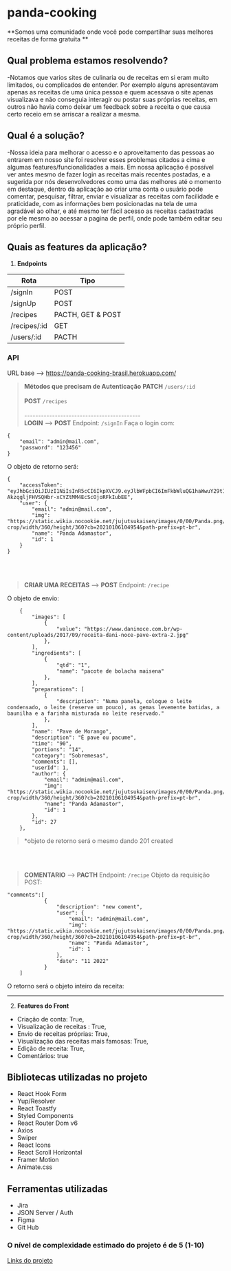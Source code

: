 # panda-cooking
**Somos uma comunidade onde você pode compartilhar suas melhores receitas de forma gratuita **
## Qual problema estamos resolvendo?
-Notamos que varios sites de culinaria ou de receitas em si eram muito limitados, ou complicados de entender. Por exemplo alguns apresentavam apenas as receitas de uma única pessoa e quem acessava o site apenas visualizava e não conseguia interagir ou postar suas próprias receitas, em outros não havia como deixar um feedback sobre a receita o que causa certo receio em se arriscar a realizar a mesma.
## Qual é a solução?
-Nossa ideia para melhorar o acesso e o aproveitamento das pessoas ao entrarem em nosso site foi resolver esses problemas citados a cima e algumas features/funcionalidades a mais. Em nossa aplicação é possível ver antes mesmo de fazer login as receitas mais recentes postadas, e a sugerida por nós desenvolvedores como uma das melhores até o momento em destaque, dentro da aplicação ao criar uma conta o usuário pode comentar, pesquisar, filtrar, enviar e visualizar as receitas com facilidade e praticidade, com as informações bem posicionadas na tela de uma agradável ao olhar, e até mesmo ter fácil acesso as receitas cadastradas por ele mesmo ao acessar a pagina de perfil, onde pode também editar seu próprio perfil.
## Quais as features da aplicação?
1.  **Endpoints**

|  Rota                  | Tipo              |
|----------------------  | ------------------|
|/signIn                 | POST              |
|/signUp                 | POST              |
|/recipes                | PACTH, GET & POST |
|/recipes/:id            | GET               |
|/users/:id              | PACTH             |

### API
URL base --> https://panda-cooking-brasil.herokuapp.com/


> **Métodos que precisam de Autenticação**
> **PATCH** `/users/:id ` <br/> <br/>
> **POST** `/recipes` <br/> <br/>
------------------------------------------ <br/>
> **LOGIN** -->
> **POST** Endpoint: `/signIn`
Faça o login com:

```
{
	"email": "admin@mail.com",
	"password": "123456"
}
```

O objeto de retorno será:

```
{
	"accessToken": "eyJhbGciOiJIUzI1NiIsInR5cCI6IkpXVCJ9.eyJlbWFpbCI6ImFkbWluQG1haWwuY29tIiwiaWF0IjoxNjY4MDE2MzEzLCJleHAiOjE2NjgwMTk5MTMsInN1YiI6IjEifQ.ArG-AkzqgljFHVSQHbr-xCYZtMM4EcScOjoRFkIubEE",
	"user": {
		"email": "admin@mail.com",
		"img": "https://static.wikia.nocookie.net/jujutsukaisen/images/0/00/Panda.png/revision/latest/top-crop/width/360/height/360?cb=20210106104954&path-prefix=pt-br",
		"name": "Panda Adamastor",
		"id": 1
	}
}
```

<br/> <br/>
> **CRIAR UMA RECEITAS** -->
> **POST** Endpoint: `/recipe`
  
O objeto de envio:

```
	{
		"images": [
			{
				"value": "https://www.daninoce.com.br/wp-content/uploads/2017/09/receita-dani-noce-pave-extra-2.jpg"
			},
		],
		"ingredients": [
			{
				"qtd": "1",
				"name": "pacote de bolacha maisena"
			},
		],
		"preparations": [
			{
				"description": "Numa panela, coloque o leite condensado, o leite (reserve um pouco), as gemas levemente batidas, a baunilha e a farinha misturada no leite reservado."
			},
		],
		"name": "Pave de Morango",
		"description": "É pave ou pacume",
		"time": "90",
		"portions": "14",
		"category": "Sobremesas",
		"comments": [],
		"userId": 1,
		"author": {
			"email": "admin@mail.com",
			"img": "https://static.wikia.nocookie.net/jujutsukaisen/images/0/00/Panda.png/revision/latest/top-crop/width/360/height/360?cb=20210106104954&path-prefix=pt-br",
			"name": "Panda Adamastor",
			"id": 1
		},
		"id": 27
	},
```
>*objeto de retorno será o mesmo dando 201 created

<br/> <br/>
> **COMENTARIO** -->
> **PACTH** Endpoint: `/recipe`
Objeto da requisição POST: 

```
"comments":[
			{
				"description": "new coment",
				"user": {
					"email": "admin@mail.com",
					"img": "https://static.wikia.nocookie.net/jujutsukaisen/images/0/00/Panda.png/revision/latest/top-crop/width/360/height/360?cb=20210106104954&path-prefix=pt-br",
					"name": "Panda Adamastor",
					"id": 1
				},
				"date": "11 2022"
			}
    ]
```

O retorno será o objeto inteiro da receita:

------------------------------------------

2.  **Features do Front**
- Criação de conta: True,
- Visualização de receitas : True,
- Envio de receitas próprias: True,
- Visualização das receitas mais famosas: True,
- Edição de receita: True,
- Comentários: true
## Bibliotecas utilizadas no projeto
- React Hook Form
- Yup/Resolver
- React Toastfy
- Styled Components
- React Router Dom v6
- Axios
- Swiper
- React Icons
- React Scroll Horizontal
- Framer Motion
- Animate.css
## Ferramentas utilizadas
- Jira
- JSON Server / Auth
- Figma
- Git Hub
### O nível de complexidade estimado do projeto é de 5 (1-10)
[Links do projeto]()
